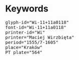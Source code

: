 # Keywords
<pre>
glyph-id="Wi-11+11a0118"
font-id="Wi-11+11a0118"
printer-id="Wi"
printer="Maciej Wirzbięta"
period="1555/7-1605"
place="Kraków"
PT plate="564"
</pre>
